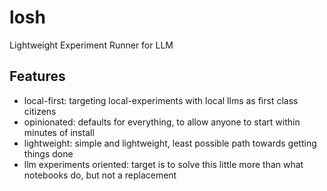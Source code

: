 # losh

Lightweight Experiment Runner for LLM

## Features

- local-first: targeting local-experiments with local llms as first class citizens
- opinionated: defaults for everything, to allow anyone to start within minutes of install
- lightweight: simple and lightweight, least possible path towards getting things done
- llm experiments oriented: target is to solve this little more than what notebooks do, but not a replacement
